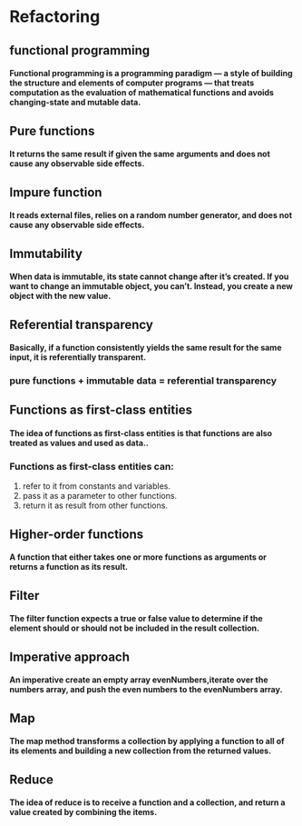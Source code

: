# Refactoring

## functional programming
#### Functional programming is a programming paradigm — a style of building the structure and elements of computer programs — that treats computation as the evaluation of mathematical functions and avoids changing-state and mutable data.

## Pure functions
#### It returns the same result if given the same arguments and does not cause any observable side effects.

## Impure function

#### It reads external files, relies on a random number generator, and does not cause any observable side effects.

## Immutability
#### When data is immutable, its state cannot change after it’s created. If you want to change an immutable object, you can’t. Instead, you create a new object with the new value.

## Referential transparency
#### Basically, if a function consistently yields the same result for the same input, it is referentially transparent.
### pure functions + immutable data = referential transparency

## Functions as first-class entities
#### The idea of functions as first-class entities is that functions are also treated as values and used as data..

### Functions as first-class entities can:
1. refer to it from constants and variables.
2. pass it as a parameter to other functions.
3. return it as result from other functions.

## Higher-order functions
#### A function that either takes one or more functions as arguments or returns a function as its result.

## Filter
#### The filter function expects a true or false value to determine if the element should or should not be included in the result collection.

## Imperative approach
#### An imperative create an empty array evenNumbers,iterate over the numbers array, and push the even numbers to the evenNumbers array.

## Map
#### The map method transforms a collection by applying a function to all of its elements and building a new collection from the returned values.

## Reduce
#### The idea of reduce is to receive a function and a collection, and return a value created by combining the items.